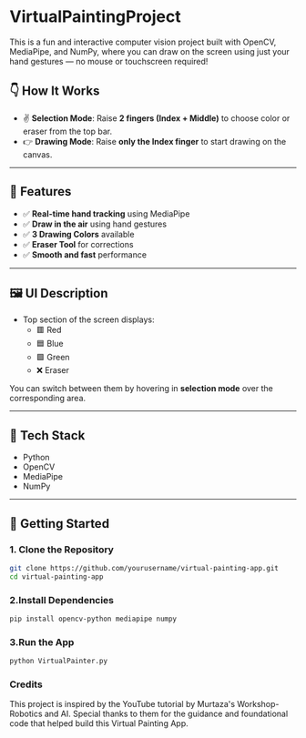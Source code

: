 # VirtualPaintingProject
This is a fun and interactive computer vision project built with OpenCV, MediaPipe, and NumPy, where you can draw on the screen using just your hand gestures — no mouse or touchscreen required!

## 👇 How It Works

- ✌️ **Selection Mode**: Raise **2 fingers (Index + Middle)** to choose color or eraser from the top bar.
- 👉 **Drawing Mode**: Raise **only the Index finger** to start drawing on the canvas.

---

## 🎨 Features

- ✅ **Real-time hand tracking** using MediaPipe
- ✅ **Draw in the air** using hand gestures
- ✅ **3 Drawing Colors** available
- ✅ **Eraser Tool** for corrections
- ✅ **Smooth and fast** performance

---
## 🖼️ UI Description

- Top section of the screen displays:
  - 🟥 Red
  - 🟦 Blue
  - 🟩 Green
  - ❌ Eraser

You can switch between them by hovering in **selection mode** over the corresponding area.

---

## 🔧 Tech Stack

- Python
- OpenCV
- MediaPipe
- NumPy

---

## 🚀 Getting Started

### 1. Clone the Repository
```bash
git clone https://github.com/yourusername/virtual-painting-app.git
cd virtual-painting-app
 ```
### 2.Install Dependencies
```bash
pip install opencv-python mediapipe numpy
 ```
### 3.Run the App
```bash
python VirtualPainter.py
 ```
### Credits
This project is inspired by the YouTube tutorial by Murtaza's Workshop-Robotics and AI.
Special thanks to them for the guidance and foundational code that helped build this Virtual Painting App.
